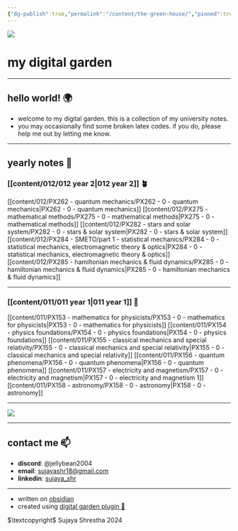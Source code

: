 ```yaml
---
{"dg-publish":true,"permalink":"/content/the-green-house/","pinned":true,"tags":["gardenEntry"],"noteIcon":"1","created":"2024-11-25T10:50:32.000+00:00","updated":"2025-01-31T22:27:48.846+00:00"}
---
```



<img src = 'https://i.pinimg.com/originals/0a/12/e1/0a12e130650543cf5b165a008d1604e3.gif'  class = 'banner'>

# my digital garden  
---
## hello world! 🌍

- welcome to my digital garden. this is a collection of my university notes.
- you may occasionally find some broken latex codes. if you do, please help me out by letting me know. 



---
## yearly notes 🌌
### [[content/012/012 year 2\|012 year 2]] 🪴
[[content/012/PX262 - quantum mechanics/PX262 - 0 - quantum mechanics\|PX262 - 0 - quantum mechanics]]
[[content/012/PX275 - mathematical methods/PX275 - 0 - mathematical methods\|PX275 - 0 - mathematical methods]]
[[content/012/PX282 - stars and solar system/PX282 - 0 - stars & solar system\|PX282 - 0 - stars & solar system]]
[[content/012/PX284 - SMETO/part 1 - statistical mechanics/PX284 - 0 - statistical mechanics, electromagnetic theory & optics\|PX284 - 0 - statistical mechanics, electromagnetic theory & optics]]
[[content/012/PX285 - hamiltonian mechanics & fluid dynamics/PX285 - 0 - hamiltonian mechanics & fluid dynamics\|PX285 - 0 - hamiltonian mechanics & fluid dynamics]]


---
### [[content/011/011 year 1\|011 year 1]] 🌱
[[content/011/PX153 - mathematics for physicists/PX153 - 0 - mathematics for physicists\|PX153 - 0 - mathematics for physicists]]
[[content/011/PX154 - physics foundations/PX154 - 0 - physics foundations\|PX154 - 0 - physics foundations]]
[[content/011/PX155 - classical mechanics and special relativity/PX155 - 0 - classical mechanics and special relativity\|PX155 - 0 - classical mechanics and special relativity]]
[[content/011/PX156 - quantum phenomena/PX156 - 0 - quantum phenomena\|PX156 - 0 - quantum phenomena]]
[[content/011/PX157 - electricity and magnetism/PX157 - 0 - electricity and magnetism\|PX157 - 0 - electricity and magnetism 1]]
[[content/011/PX158 - astronomy/PX158 - 0 - astronomy\|PX158 - 0 - astronomy]]

---
<img src = "https://i.pinimg.com/originals/d6/d7/08/d6d708434397d59a043343235aeb6d69.gif" class = "banner">

---
## contact me 📫

- **discord**: @jellybean2004
- **email**: [sujayashr18@gmail.com](mailto:sujayashr18@gmail.com)
- **linkedin**: [sujaya_shr](https://www.linkedin.com/in/sujayashr/) 
---
- written on [obsidian](https://obsidian.md)
- created using [digital garden plugin 🏡](https://github.com/oleeskild/obsidian-digital-garden)

$\textcopyright$ Sujaya Shrestha 2024
